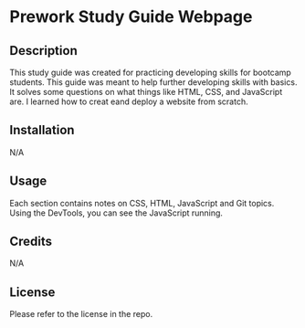 # Prework Study Guide Webpage

## Description

This study guide was created for practicing developing skills for bootcamp students. This guide was meant to help further developing skills with basics. It solves some questions on what things like HTML, CSS, and JavaScript are. I learned how to creat eand deploy a website from scratch.

## Installation

N/A

## Usage

Each section contains notes on CSS, HTML, JavaScript and Git topics. Using the DevTools, you can see the JavaScript running.

## Credits

N/A

## License

Please refer to the license in the repo.
